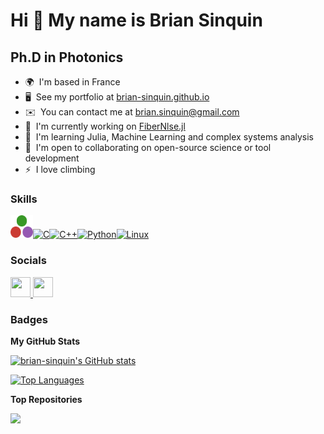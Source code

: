 Hi 👋 My name is Brian Sinquin
==============================

Ph.D in Photonics
-----------------

* 🌍  I'm based in France
* 🖥️  See my portfolio at [brian-sinquin.github.io](http://brian-sinquin.github.io)
* ✉️  You can contact me at [brian.sinquin@gmail.com](mailto:brian.sinquin@gmail.com)
* 🚀  I'm currently working on [FiberNlse.jl](http://github.com/brian-sinquin/FiberNlse.jl)
* 🧠  I'm learning Julia, Machine Learning and complex systems analysis
* 🤝  I'm open to collaborating on open-source science or tool development
* ⚡  I love climbing

### Skills


<p align="left">
<a href="https://julialang.org" target="_blank" rel="noreferrer"><img src="https://github.com/JuliaLang/julia/blob/master/contrib/julia.svg" width="36" height="36" alt="C" /></a><a href="https://docs.microsoft.com/en-us/cpp/?view=msvc-170" target="_blank" rel="noreferrer"><img src="https://raw.githubusercontent.com/danielcranney/readme-generator/main/public/icons/skills/c-colored.svg" width="36" height="36" alt="C" /></a><a href="https://docs.microsoft.com/en-us/cpp/?view=msvc-170" target="_blank" rel="noreferrer"><img src="https://raw.githubusercontent.com/danielcranney/readme-generator/main/public/icons/skills/cplusplus-colored.svg" width="36" height="36" alt="C++" /></a><a href="https://www.python.org/" target="_blank" rel="noreferrer"><img src="https://raw.githubusercontent.com/danielcranney/readme-generator/main/public/icons/skills/python-colored.svg" width="36" height="36" alt="Python" /></a><a href="https://www.linux.org" target="_blank" rel="noreferrer"><img src="https://raw.githubusercontent.com/danielcranney/readme-generator/main/public/icons/skills/linux-colored.svg" width="36" height="36" alt="Linux" /></a>
</p>




### Socials

<p align="left"> <a href="https://www.github.com/brian-sinquin" target="_blank" rel="noreferrer"> <picture> <source media="(prefers-color-scheme: dark)" srcset="https://raw.githubusercontent.com/danielcranney/readme-generator/main/public/icons/socials/github-dark.svg" /> <source media="(prefers-color-scheme: light)" srcset="https://raw.githubusercontent.com/danielcranney/readme-generator/main/public/icons/socials/github.svg" /> <img src="https://raw.githubusercontent.com/danielcranney/readme-generator/main/public/icons/socials/github.svg" width="32" height="32" /> </picture> </a> <a href="https://www.linkedin.com/in/brian-sinquin" target="_blank" rel="noreferrer"> <picture> <source media="(prefers-color-scheme: dark)" srcset="https://raw.githubusercontent.com/danielcranney/readme-generator/main/public/icons/socials/linkedin-dark.svg" /> <source media="(prefers-color-scheme: light)" srcset="https://raw.githubusercontent.com/danielcranney/readme-generator/main/public/icons/socials/linkedin.svg" /> <img src="https://raw.githubusercontent.com/danielcranney/readme-generator/main/public/icons/socials/linkedin.svg" width="32" height="32" /> </picture> </a></p>

### Badges

<b>My GitHub Stats</b>

<a href="http://www.github.com/brian-sinquin"><img src="https://github-readme-stats.vercel.app/api?username=brian-sinquin&show_icons=true&hide=&count_private=true&title_color=3382ed&text_color=ffffff&icon_color=3382ed&bg_color=181824&hide_border=true&show_icons=true" alt="brian-sinquin's GitHub stats" /></a>

<a href="https://github.com/brian-sinquin" align="left"><img src="https://github-readme-stats.vercel.app/api/top-langs/?username=brian-sinquin&langs_count=10&title_color=3382ed&text_color=ffffff&icon_color=3382ed&bg_color=181824&hide_border=true&locale=en&custom_title=Top%20%Languages" alt="Top Languages" /></a>

<b>Top Repositories</b>

<div width="100%" align="center"><a href="https://github.com/brian-sinquin/FiberNlse.jl" align="left"><img align="left" width="45%" src="https://github-readme-stats.vercel.app/api/pin/?username=brian-sinquin&repo=FiberNlse.jl&title_color=3382ed&text_color=ffffff&icon_color=3382ed&bg_color=181824&hide_border=true&locale=en" /></a></div><br /><br /><br /><br /><br /><br /><br />
